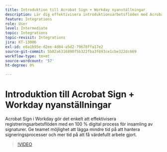 ```yaml
---
title: Introduktion till Acrobat Sign + Workday nyanställningar
description: Lär dig effektivisera introduktionsarbetsflöden med Acrobat Sign + Workday
feature: Integrations
role: User
level: Intermediate
topic: Integrations
topic-revisit: Integrations
jira: KT-13006
exl-id: e8a1b95e-d2ee-4d84-a5d2-79678ffa17e2
source-git-commit: 5b02a6316890f5b322fba3f693ce1cbe322dc669
workflow-type: tm+mt
source-wordcount: '57'
ht-degree: 0%

---
```


# Introduktion till Acrobat Sign + Workday nyanställningar

Acrobat Sign i Workday gör det enkelt att effektivisera registreringsarbetsflöden med en 100 % digital process för insamling av signaturer. Ge teamet möjlighet att lägga mindre tid på att hantera signeringsprocesser och mer tid på att få värdefullt arbete gjort.

>[!VIDEO](https://video.tv.adobe.com/v/3418984?quality=12&learn=on&hidetitle=true)